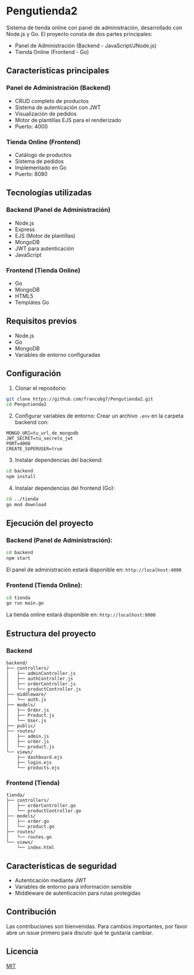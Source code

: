 # Pengutienda2 

Sistema de tienda online con panel de administración, desarrollado con Node.js y Go. El proyecto consta de dos partes principales:
- Panel de Administración (Backend - JavaScript/JNode.js)
- Tienda Online (Frontend - Go)

## Características principales

### Panel de Administración (Backend)
- CRUD completo de productos
- Sistema de autenticación con JWT
- Visualización de pedidos
- Motor de plantillas EJS para el renderizado
- Puerto: 4000

### Tienda Online (Frontend)
- Catálogo de productos
- Sistema de pedidos
- Implementado en Go
- Puerto: 8080

## Tecnologías utilizadas

### Backend (Panel de Administración)
- Node.js
- Express
- EJS (Motor de plantillas)
- MongoDB
- JWT para autenticación
- JavaScript

### Frontend (Tienda Online)
- Go
- MongoDB
- HTML5
- Templates Go

## Requisitos previos
- Node.js
- Go
- MongoDB
- Variables de entorno configuradas

## Configuración

1. Clonar el repositorio:
```bash
git clone https://github.com/francobg7/Pengutienda2.git
cd Pengutienda2
```

2. Configurar variables de entorno:
Crear un archivo `.env` en la carpeta backend con:
```
MONGO_URI=tu_url_de_mongodb
JWT_SECRET=tu_secreto_jwt
PORT=4000
CREATE_SUPERUSER=true
```

3. Instalar dependencias del backend:
```bash
cd backend
npm install
```

4. Instalar dependencias del frontend (Go):
```bash
cd ../tienda
go mod download
```

## Ejecución del proyecto

### Backend (Panel de Administración):
```bash
cd backend
npm start
```
El panel de administración estará disponible en: `http://localhost:4000`

### Frontend (Tienda Online):
```bash
cd tienda
go run main.go
```
La tienda online estará disponible en: `http://localhost:8080`

## Estructura del proyecto

### Backend
```
backend/
├── controllers/
│   ├── adminController.js
│   ├── authController.js
│   ├── orderController.js
│   └── productController.js
├── middleware/
│   └── auth.js
├── models/
│   ├── Order.js
│   ├── Product.js
│   └── User.js
├── public/
├── routes/
│   ├── admin.js
│   ├── order.js
│   └── product.js
└── views/
    ├── dashboard.ejs
    ├── login.ejs
    └── products.ejs
```

### Frontend (Tienda)
```
tienda/
├── controllers/
│   ├── orderController.go
│   └── productController.go
├── models/
│   ├── order.go
│   └── product.go
├── routes/
│   └── routes.go
└── views/
    └── index.html
```

## Características de seguridad
- Autenticación mediante JWT
- Variables de entorno para información sensible
- Middleware de autenticación para rutas protegidas

## Contribución
Las contribuciones son bienvenidas. Para cambios importantes, por favor abre un issue primero para discutir qué te gustaría cambiar.

## Licencia
[MIT](https://choosealicense.com/licenses/mit/)
